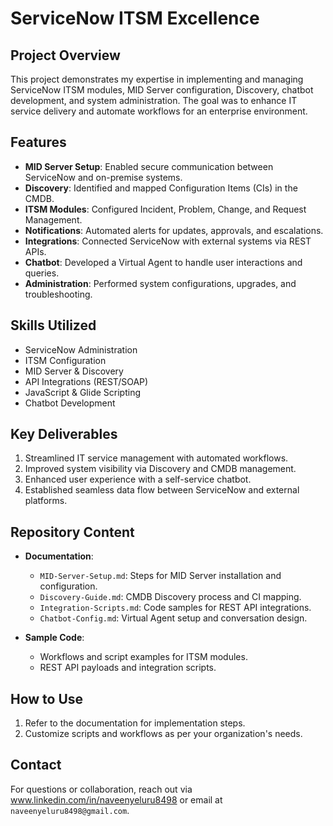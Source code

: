# ServiceNow ITSM Excellence

## Project Overview
This project demonstrates my expertise in implementing and managing ServiceNow ITSM modules, MID Server configuration, Discovery, chatbot development, and system administration. The goal was to enhance IT service delivery and automate workflows for an enterprise environment.

## Features
- **MID Server Setup**: Enabled secure communication between ServiceNow and on-premise systems.
- **Discovery**: Identified and mapped Configuration Items (CIs) in the CMDB.
- **ITSM Modules**: Configured Incident, Problem, Change, and Request Management.
- **Notifications**: Automated alerts for updates, approvals, and escalations.
- **Integrations**: Connected ServiceNow with external systems via REST APIs.
- **Chatbot**: Developed a Virtual Agent to handle user interactions and queries.
- **Administration**: Performed system configurations, upgrades, and troubleshooting.

## Skills Utilized
- ServiceNow Administration
- ITSM Configuration
- MID Server & Discovery
- API Integrations (REST/SOAP)
- JavaScript & Glide Scripting
- Chatbot Development

## Key Deliverables
1. Streamlined IT service management with automated workflows.
2. Improved system visibility via Discovery and CMDB management.
3. Enhanced user experience with a self-service chatbot.
4. Established seamless data flow between ServiceNow and external platforms.

## Repository Content
- **Documentation**:
  - `MID-Server-Setup.md`: Steps for MID Server installation and configuration.
  - `Discovery-Guide.md`: CMDB Discovery process and CI mapping.
  - `Integration-Scripts.md`: Code samples for REST API integrations.
  - `Chatbot-Config.md`: Virtual Agent setup and conversation design.

- **Sample Code**:
  - Workflows and script examples for ITSM modules.
  - REST API payloads and integration scripts.

## How to Use
1. Refer to the documentation for implementation steps.
2. Customize scripts and workflows as per your organization's needs.

## Contact
For questions or collaboration, reach out via www.linkedin.com/in/naveenyeluru8498 or email at `naveenyeluru8498@gmail.com`.
